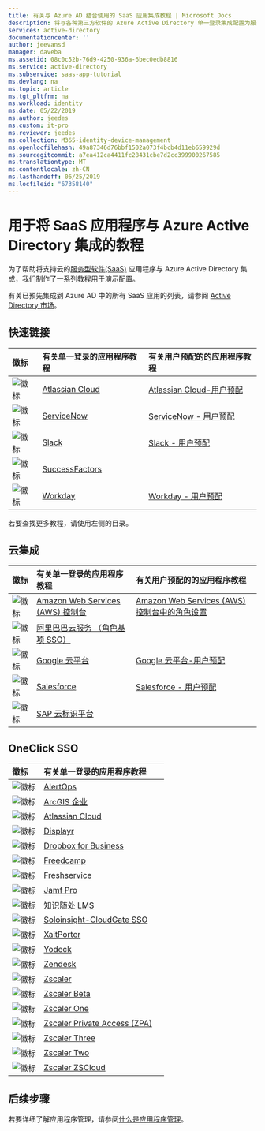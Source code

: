 ```yaml
---
title: 有关与 Azure AD 结合使用的 SaaS 应用集成教程 | Microsoft Docs
description: 将与各种第三方软件的 Azure Active Directory 单一登录集成配置为服务应用程序。
services: active-directory
documentationcenter: ''
author: jeevansd
manager: daveba
ms.assetid: 08c0c52b-76d9-4250-936a-6bec0edb8816
ms.service: active-directory
ms.subservice: saas-app-tutorial
ms.devlang: na
ms.topic: article
ms.tgt_pltfrm: na
ms.workload: identity
ms.date: 05/22/2019
ms.author: jeedes
ms.custom: it-pro
ms.reviewer: jeedes
ms.collection: M365-identity-device-management
ms.openlocfilehash: 49a87346d76bbf1502a073f4bcb4d11eb659929d
ms.sourcegitcommit: a7ea412ca4411fc28431cbe7d2cc399900267585
ms.translationtype: MT
ms.contentlocale: zh-CN
ms.lasthandoff: 06/25/2019
ms.locfileid: "67358140"
---
```

# <a name="tutorials-for-integrating-saas-applications-with-azure-active-directory"></a>用于将 SaaS 应用程序与 Azure Active Directory 集成的教程

为了帮助将支持云的[服务型软件(SaaS)](https://azure.microsoft.com/overview/what-is-saas/) 应用程序与 Azure Active Directory 集成，我们制作了一系列教程用于演示配置。

有关已预先集成到 Azure AD 中的所有 SaaS 应用的列表，请参阅 [Active Directory 市场](https://azuremarketplace.microsoft.com/marketplace/apps/category/azure-active-directory-apps)。

## <a name="quick-links"></a>快速链接

| 徽标 | 有关单一登录的应用程序教程 | 有关用户预配的的应用程序教程 |
| :--- | :--- | :--- |
| ![徽标](./media/tutorial-list/active-directory-saas-atlassian-cloud-tutorial.png)| [Atlassian Cloud](atlassian-cloud-tutorial.md)| [Atlassian Cloud-用户预配](atlassian-cloud-provisioning-tutorial.md)|
| ![徽标](./media/tutorial-list/active-directory-saas-servicenow-tutorial.png)| [ServiceNow](servicenow-tutorial.md)|[ServiceNow - 用户预配](servicenow-provisioning-tutorial.md)|
| ![徽标](./media/tutorial-list/active-directory-saas-slack-tutorial.png)| [Slack](slack-tutorial.md)|[Slack - 用户预配](slack-provisioning-tutorial.md)|
| ![徽标](./media/tutorial-list/active-directory-saas-successfactors-tutorial.png)| [SuccessFactors](successfactors-tutorial.md)| |
| ![徽标](./media/tutorial-list/active-directory-saas-workday-tutorial.png)| [Workday](workday-tutorial.md)| [Workday - 用户预配](workday-inbound-tutorial.md)|

若要查找更多教程，请使用左侧的目录。

## <a name="cloud-integrations"></a>云集成

| 徽标 | 有关单一登录的应用程序教程 | 有关用户预配的的应用程序教程 |
| :--- | :--- | :--- |
| ![徽标](./media/tutorial-list/active-directory-saas-amazon-web-service-tutorial.png)| [Amazon Web Services (AWS) 控制台](amazon-web-service-tutorial.md)| [Amazon Web Services (AWS) 控制台中的角色设置](amazon-web-service-tutorial.md#configure-azure-ad-sso) |
| ![徽标](./media/tutorial-list/active-directory-saas-alibaba-tutorial.png)| [阿里巴巴云服务 （角色基项 SSO）](alibaba-cloud-service-role-based-sso-tutorial.md)| |
| ![徽标](./media/tutorial-list/active-directory-saas-google-apps-tutorial.png)| [Google 云平台](google-apps-tutorial.md)| [Google 云平台-用户预配](google-apps-provisioning-tutorial.md) |
| ![徽标](./media/tutorial-list/active-directory-saas-salesforce-tutorial.png)| [Salesforce](salesforce-tutorial.md)| [Salesforce - 用户预配](salesforce-provisioning-tutorial.md) |
| ![徽标](./media/tutorial-list/active-directory-saas-sapboc-tutorial.png)| [SAP 云标识平台](saphana-tutorial.md)| |

## <a name="oneclick-sso"></a>OneClick SSO

| 徽标 | 有关单一登录的应用程序教程 |        |
| :--- | :--- | :--- |
| ![徽标](./media/tutorial-list/active-directory-saas-alertops-tutorial.png)| [AlertOps](alertops-tutorial.md)|      |
| ![徽标](./media/tutorial-list/active-directory-saas-arcgisenterprise-tutorial.png)| [ArcGIS 企业](arcgisenterprise-tutorial.md)|     |
| ![徽标](./media/tutorial-list/active-directory-saas-atlassian-cloud-tutorial.png)| [Atlassian Cloud](atlassian-cloud-tutorial.md)|     |
| ![徽标](./media/tutorial-list/active-directory-saas-displayr-tutorial.png)| [Displayr](displayr-tutorial.md)|     |
| ![徽标](./media/tutorial-list/active-directory-saas-dropboxforbusiness-tutorial.png)| [Dropbox for Business](dropboxforbusiness-tutorial.md)|    |
| ![徽标](./media/tutorial-list/active-directory-saas-freedcamp-tutorial.png)| [Freedcamp](freedcamp-tutorial.md)|     |
| ![徽标](./media/tutorial-list/active-directory-saas-freshservice-tutorial.png)| [Freshservice](freshservice-tutorial.md)|     |
| ![徽标](./media/tutorial-list/active-directory-saas-jamfprosamlconnector-tutorial.png)| [Jamf Pro](jamfprosamlconnector-tutorial.md)|     |
| ![徽标](./media/tutorial-list/active-directory-saas-knowlwdge-anywhere-lms-tutorial.png)| [知识随处 LMS](knowledge-anywhere-lms-tutorial.md)|     |
| ![徽标](./media/tutorial-list/active-directory-saas-soloinsight-cloudgate-sso-tutorial.png)| [Soloinsight-CloudGate SSO](soloinsight-cloudgate-sso-tutorial.md)|       |
| ![徽标](./media/tutorial-list/active-directory-saas-xaitporter-tutorial.png)| [XaitPorter](xaitporter-tutorial.md)|       |
| ![徽标](./media/tutorial-list/active-directory-saas-yodeck-tutorial.png)| [Yodeck](yodeck-tutorial.md)|        |
| ![徽标](./media/tutorial-list/active-directory-saas-zendesk-tutorial.png)| [Zendesk](zendesk-tutorial.md)|        |
| ![徽标](./media/tutorial-list/active-directory-saas-zscaler-tutorial.png)| [Zscaler](zscaler-tutorial.md)|          |
| ![徽标](./media/tutorial-list/active-directory-saas-zscaler-beta-tutorial.png)| [Zscaler Beta](zscaler-beta-tutorial.md)|       |
| ![徽标](./media/tutorial-list/active-directory-saas-zscaler-one-tutorial.png)| [Zscaler One](zscaler-one-tutorial.md)|       |
| ![徽标](./media/tutorial-list/active-directory-saas-zscalerprivateaccess-tutorial.png)| [Zscaler Private Access (ZPA)](zscalerprivateaccess-tutorial.md)|        |
| ![徽标](./media/tutorial-list/active-directory-saas-zscaler-three-tutorial.png)| [Zscaler Three](zscaler-three-tutorial.md)|       |
| ![徽标](./media/tutorial-list/active-directory-saas-zscaler-two-tutorial.png)| [Zscaler Two](zscaler-two-tutorial.md)|        |
| ![徽标](./media/tutorial-list/active-directory-saas-zscaler-zscloud-tutorial.png)| [Zscaler ZSCloud](zscaler-zscloud-tutorial.md)|         |

## <a name="next-steps"></a>后续步骤

若要详细了解应用程序管理，请参阅[什么是应用程序管理](../manage-apps/what-is-application-management.md)。